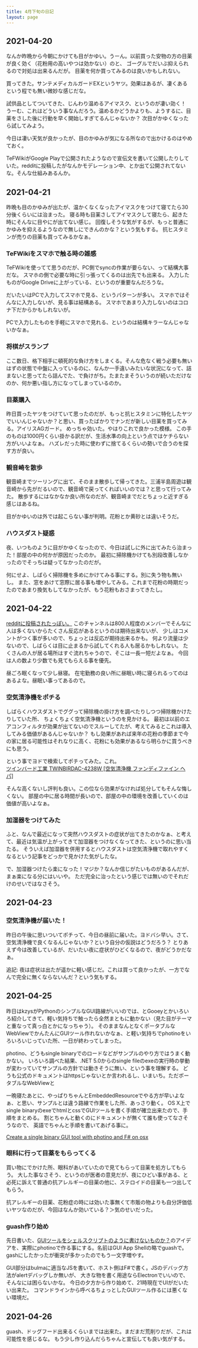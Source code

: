 ```yaml
---
title: 4月下旬の日記
layout: page
---
```

## 2021-04-20

なんか昨晩から今朝にかけても目がかゆい。うーん。以前買った安物の方の目薬が良く効く（花粉用の高いやつは効かない）のと、
ゴーグルでだいぶ抑えられるので対処は出来るんだが。
目薬を何か買ってみるのは良いかもしれない。

買ってきた。サンテメディカルガードEXというヤツ。効果はあるが、凄くあるという程でも無い微妙な感じだな。

試供品としてついてきた、じんわり温めるアイマスク、というのが凄い効く！
うーむ、これはどういう事なんだろう。温めるかどうかよりも、ようするに、目薬をさした後に行動を早く開始しすぎてるんじゃないか？
次目がかゆくなったら試してみよう。

今日は凄い天気が良かったが、目のかゆみが気になる所なので出かけるのはやめておく。

TeFWikiがGoogle Playで公開されたようなので宣伝文を書いて公開したりしていた。redditに投稿したがなんかモデレーション中、とか出て公開されてないな。そんな仕組みあるんか。

## 2021-04-21

昨晩も目のかゆみが出たが、温かくなくなったアイマスクをつけて寝てたら30分後くらいには治まった。
寝る時も目薬さしてアイマスクして寝たら、起きた時にそんなに目やにが出てない感じ。
回復しそうな気がするが、もっと普通にかゆみを抑えるようなので無しにできんのかな？という気もする。
抗ヒスタミンが売りの目薬も買ってみるかなぁ。

### TeFWikiをスマホで触る時の雑感

TeFWikiを使ってて思うのだが、PC側でsyncの作業が要らない、って結構大事だな。
スマホの側で必要な時に引っ張ってくるのは出先でも出来る。
入力したものがGoogle Driveに上がっている、というのが重要なんだろうな。

だいたいはPCで入力してスマホで見る、というパターンが多い。
スマホではそんなに入力しないが、見る事は結構ある。
スマホであまり入力しないのはコロナ下だからかもしれないが。

PCで入力したものを手軽にスマホで見れる、というのは結構キラーなんじゃないかなぁ。

### 将棋がスランプ

ここ数日、格下相手に頓死的な負け方をしまくる。そんな危なく戦う必要も無いはずの状態で中盤に入っているのに、なんか一手違いみたいな状況になって、詰まないと思ってたら詰んでた、で負けがち。たまたまそういうのが続いただけなのか、何か悪い指し方になってしまっているのか。

### 目薬購入

昨日買ったヤツをつけていて思ったのだが、もっと抗ヒスタミンに特化したヤツでいいんじゃないか？と思い、買ったばかりでナンだが新しい目薬を買ってみる。アイリスAGガード。
めっちゃ効いた。やはりこれで良かった模様。
この手のものは1000円くらい掛かる訳だが、生活水準の向上という点ではケチらない方がいいよなぁ。
ハズレだった時に使わずに捨てるくらいの勢いで合うのを探す方が良い。

### 観音崎を散歩

観音崎までツーリングに出て、そのまま散歩して帰ってきた。三浦半島周遊は観音崎から先がだるいので、観音崎で戻ってくればいいのでは？と思って行ってみた。
散歩するにはなかなか良い所なのだが、観音崎までだとちょっと近すぎる感じはあるね。

目がかゆいのは外では起こらない事が判明。花粉とか黄砂とは違いそうだ。

### ハウスダスト疑惑

夜、いつものように目がかゆくなったので、今日は試しに外に出てみたら治まった！部屋の中の何かが原因だったのか。
最初に掃除機かけても別段改善しなかったのでそっちは疑ってなかったのだが。

何にせよ、しばらく掃除機を多めにかけてみる事にする。別に失う物も無いし。
また、窓をあけて窓際に居る事も増やしてみる。これまで花粉の時期だったのであまり換気もしてなかったが、もう花粉もおさまってきたし。

## 2021-04-22

[redditに投稿されたっぽい。](https://www.reddit.com/r/wiki/comments/muoxps/tefwiki_plain_text_local_markdown_personal_wiki/)
このチャンネルは800人程度のメンバーでそんなに人は多くないからたくさん反応があるというのは期待出来ないが、
少しはコメントがつく事が多いので、ちょっとは反応が期待出来るかも。
何より流量は少ないので、しばらくは目に止まるから試してくれる人も居るかもしれない。
たくさんの人が居る場所はすぐ流れちゃうので、そこは一長一短だよなぁ。
今回は人の数より少数でも見てもらえる事を優先。

昼ごろ眠くなって少し昼寝。
在宅勤務の良い所に昼眠い時に寝られるってのはあるよな。昼眠い事ってあるので。

### 空気清浄機をポチる

しばらくハウスダストでググって掃除機の掛け方を調べたりしつつ掃除機かけたりしていた所、
ちょくちょく空気清浄機というのを見かける。
最初は以前のエアコンフィルタが効果が出てないのでスルーしてたが、考えてみるとこれは導入してみる価値があるんじゃないか？
もし効果があれば来年の花粉の季節まで今の家に居る可能性はそれなりに高く、花粉にも効果があるなら明らかに買うべきにも思う。

という事でヨドで検索してポチってみた。これ。  
 [ツインバード工業 TWINBIRDAC-4238W [空気清浄機 ファンディファイン ヘパ]](https://www.yodobashi.com/product/100000001001397705/)

そんな高くないし評判も良い。この位なら効果がなければ処分してもそんな悔しくない。
部屋の中に居る時間が長いので、部屋の中の環境を改善していくのは価値が高いよなぁ。

### 加湿器をつけてみた

ふと、なんで最近になって突然ハウスダストの症状が出てきたのかなぁ、と考えて、最近は気温が上がってきて加湿器をつけなくなってきた、というのに思い当たる。
そういえば加湿器を併用するとハウスダストは空気清浄機で取れやすくなるという記事をどっかで見かけた気がしたな。

で、加湿器つけたら楽になった！マジか？なんか信じがたいものがあるんだが、まぁ楽になる分にはいいや。
ただ完全に治ったという感じでは無いのでそれだけのせいではなさそう。

## 2021-04-23

### 空気清浄機が届いた！

昨日の午後に思いついてポチって、今日の昼前に届いた。ヨドバシ早い。さて、空気清浄機で良くなるんじゃないか？という自分の仮説はどうだろう？
とりあえず今は改善しているが、だいたい夜に症状がひどくなるので、夜がどうかだなぁ。

追記: 夜は症状は出たが遥かに軽い感じだ。これは買って良かったが、一方でなんで完全に無くならないんだ？という気もする。

## 2021-04-25

昨日はkzysがPythonのシンプルなGUI路線がいいのでは、とGooeyとかいろいろ紹介してきて、軽い気持ちで触ったら全然まともに動かない（見た目がテーマと重なって真っ白とかになっちゃう）。
そのままなんとなくポータブルなWebViewでかんたんにGUIツール作れないかなぁ、と軽い気持ちでphotinoをいろいろいじっていた所、一日が終わってしまった。

photino、どうもsingle binaryでのロードなどがサンプルのやり方ではうまく動かない。
いろいろ調べた結果、.NET 5.0からのsingle fileのexeの実行時の挙動が変わっていてサンプルの方針では動きそうに無い、という事を理解する。
どうも公式のドキュメントはhttpsじゃないとか言われるし、いまいち。ただポータブルなWebViewと

一晩寝たあとに、やっぱりちゃんとEmbeddedResourceでやる方が早いよなぁ、と思い、サンプルとは違う路線で作業をした所、あっさり動く。
OS X上でsingle binaryのexeでhtmlとcssでGUIツールを書く手順が確立出来たので、手順をまとめる。
割とちゃんと動くのにドキュメントが無くて誰も使ってなさそうなので、
英語でちゃんと手順を書いてあげる事に。

[Create a single binary GUI tool with photino and F# on osx](https://karino2.github.io/2021/04/25/fsharp_de_photino.html)

### 眼科に行って目薬をもらってくる

買い物にでかけた所、眼科があいていたので見てもらって目薬を処方してもらう。
大した事なさそう、というのが医者の意見だが、夜にひどい事がある、と必死に訴えて普通の抗アレルギーの目薬の他に、ステロイドの目薬も一つ出してもらう。

抗アレルギーの目薬、花粉症の時には効いた事無くて市販の物よりも自分評価低いヤツなのだが、今回はなんか効いている？＞気のせいだった。

### guash作り始め

先日書いた、[GUIツールをシェルスクリプトのように書けないものか？](https://karino2.github.io/2021/04/24/GUITool_like_sh.html)のアイデアを、実際にphotinoで作る事にする。名前はGUI App Shellの略でguashで。gashにしたかったが衝突が多かったのでもう一文字増やす。

GUI部分はbulmaに適当なJSを書いて、ホスト側はF#で書く。JSのデバッグ方法がalertデバッグしか無いが、
大きな物を書く用途ならElectronでいいので、そんなには困らないかな。
今日の夕方から作り始めて、21時現在でUIがだいたい出来た。
コマンドラインから呼べるちょっとしたGUIツール作るには悪くない環境だ。

## 2021-04-26

guash、ドッグフード出来るくらいまでは出来た。まだまだ荒削りだが、これは可能性を感じるな。
もう少し作り込んだらちゃんと宣伝しても良い気がする。